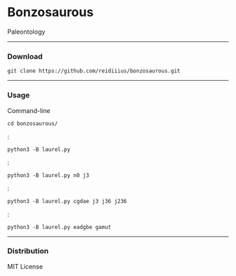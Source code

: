 # Bonzosaurous
Paleontology

---

### Download

    git clone https://github.com/reidiiius/bonzosaurous.git

---

### Usage
Command-line

    cd bonzosaurous/ 

:

    python3 -B laurel.py 

:

    python3 -B laurel.py n0 j3 

:

    python3 -B laurel.py cgdae j3 j36 j236 

:

    python3 -B laurel.py eadgbe gamut 

---

### Distribution
MIT License

